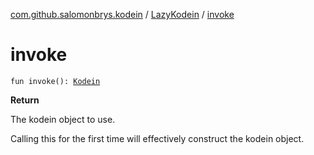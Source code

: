 [com.github.salomonbrys.kodein](../index.md) / [LazyKodein](index.md) / [invoke](.)

# invoke

`fun invoke(): `[`Kodein`](../-kodein/index.md)

**Return**

The kodein object to use.



Calling this for the first time will effectively construct the kodein object.

